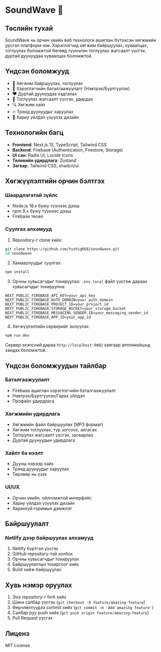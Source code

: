 # SoundWave 🎵

## Төслийн тухай
SoundWave нь орчин үеийн веб технологи ашиглан бүтээсэн хөгжмийн урсгал платформ юм. Хэрэглэгчид хөгжим байршуулах, хуваалцах, тоглуулах боломжтой бөгөөд түүнчлэн тоглуулах жагсаалт үүсгэх, дуртай дуунуудаа хуваалцах боломжтой.

## Үндсэн боломжууд
- 🎵 Хөгжим байршуулах, тоглуулах
- 👤 Хэрэглэгчийн баталгаажуулалт (Нэвтрэх/Бүртгүүлэх)
- ❤️ Дуртай дуунуудаа хадгалах
- 📝 Тоглуулах жагсаалт үүсгэх, удирдах
- 🔍 Хөгжим хайх
- 🔥 Трэнд дуунуудыг харуулах
- 📱 Хариу үйлдэл үзүүлэх дизайн

## Технологийн багц
- **Frontend**: Next.js 13, TypeScript, Tailwind CSS
- **Backend**: Firebase (Authentication, Firestore, Storage)
- **UI сан**: Radix UI, Lucide Icons
- **Төлөвийн удирдлага**: Zustand
- **Загвар**: Tailwind CSS, shadcn/ui

## Хөгжүүлэлтийн орчин бэлтгэх

### Шаардлагатай зүйлс
- Node.js 18.x буюу түүнээс дээш
- npm 9.x буюу түүнээс дээш
- Firebase төсөл

### Суулгах алхамууд
1. Repository-г clone хийх:
```bash
git clone https://github.com/tushig666/soundwave.git
cd soundwave
```

2. Хамаарлуудыг суулгах:
```bash
npm install
```

3. Орчны хувьсагчдыг тохируулах:
`.env.local` файл үүсгэж дараах хувьсагчдыг тохируулна:
```
NEXT_PUBLIC_FIREBASE_API_KEY=your_api_key
NEXT_PUBLIC_FIREBASE_AUTH_DOMAIN=your_auth_domain
NEXT_PUBLIC_FIREBASE_PROJECT_ID=your_project_id
NEXT_PUBLIC_FIREBASE_STORAGE_BUCKET=your_storage_bucket
NEXT_PUBLIC_FIREBASE_MESSAGING_SENDER_ID=your_messaging_sender_id
NEXT_PUBLIC_FIREBASE_APP_ID=your_app_id
```

4. Хөгжүүлэлтийн серверийг эхлүүлэх:
```bash
npm run dev
```

Сервер эхэлсний дараа `http://localhost:9002` хаягаар аппликейшнд хандах боломжтой.

## Үндсэн боломжуудын тайлбар

### Баталгаажуулалт
- Firebase ашиглан хэрэглэгчийн баталгаажуулалт
- Нэвтрэх/Бүртгүүлэх/Гарах үйлдэл
- Профайл удирдлага

### Хөгжмийн удирдлага
- Хөгжмийн файл байршуулах (MP3 формат)
- Хөгжим тоглуулах, түр зогсоох, алгасах
- Тоглуулах жагсаалт үүсгэх, засварлах
- Дуртай дуунуудын удирдлага

### Хайлт ба нээлт
- Дууны нэрээр хайх
- Трэнд дуунуудыг харуулах
- Төрлөөр нь үзэх

### UI/UX
- Орчин үеийн, ойлгомжтой интерфэйс
- Хариу үйлдэл үзүүлэх дизайн
- Харанхуй горимын дэмжлэг

## Байршуулалт

### Netlify дээр байршуулах алхамууд
1. Netlify бүртгэл үүсгэх
2. GitHub repository-тэй холбох
3. Орчны хувьсагчдыг тохируулах
4. Байршуулалтын тохиргоог хийх
5. Build хийж байршуулах

## Хувь нэмэр оруулах
1. Энэ repository-г fork хийх
2. Шинэ салбар үүсгэх (`git checkout -b feature/amazing-feature`)
3. Өөрчлөлтүүдээ commit хийх (`git commit -m 'Add amazing feature'`)
4. Салбар руу push хийх (`git push origin feature/amazing-feature`)
5. Pull Request үүсгэх

## Лиценз
MIT License
